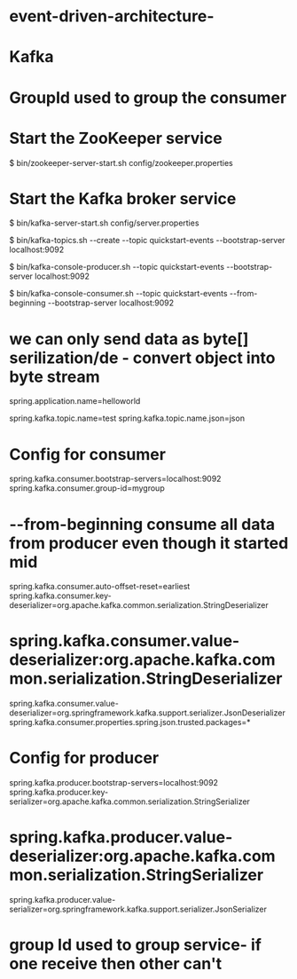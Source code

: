 # event-driven-architecture-
# Kafka

# GroupId used to group the consumer



# Start the ZooKeeper service
$ bin/zookeeper-server-start.sh config/zookeeper.properties

# Start the Kafka broker service
$ bin/kafka-server-start.sh config/server.properties

$ bin/kafka-topics.sh --create --topic quickstart-events --bootstrap-server localhost:9092



$ bin/kafka-console-producer.sh --topic quickstart-events --bootstrap-server localhost:9092



$ bin/kafka-console-consumer.sh --topic quickstart-events --from-beginning --bootstrap-server localhost:9092


# we can only send data as byte[] serilization/de  - convert object into byte stream


spring.application.name=helloworld

spring.kafka.topic.name=test
spring.kafka.topic.name.json=json



# Config for consumer
spring.kafka.consumer.bootstrap-servers=localhost:9092
spring.kafka.consumer.group-id=mygroup
# --from-beginning consume all data from producer even though it started mid
spring.kafka.consumer.auto-offset-reset=earliest   
spring.kafka.consumer.key-deserializer=org.apache.kafka.common.serialization.StringDeserializer
# spring.kafka.consumer.value-deserializer:org.apache.kafka.common.serialization.StringDeserializer
spring.kafka.consumer.value-deserializer=org.springframework.kafka.support.serializer.JsonDeserializer
spring.kafka.consumer.properties.spring.json.trusted.packages=*

# Config for producer
spring.kafka.producer.bootstrap-servers=localhost:9092
spring.kafka.producer.key-serializer=org.apache.kafka.common.serialization.StringSerializer
# spring.kafka.producer.value-deserializer:org.apache.kafka.common.serialization.StringSerializer
spring.kafka.producer.value-serializer=org.springframework.kafka.support.serializer.JsonSerializer


 # group Id used to group service- if one receive then other can't